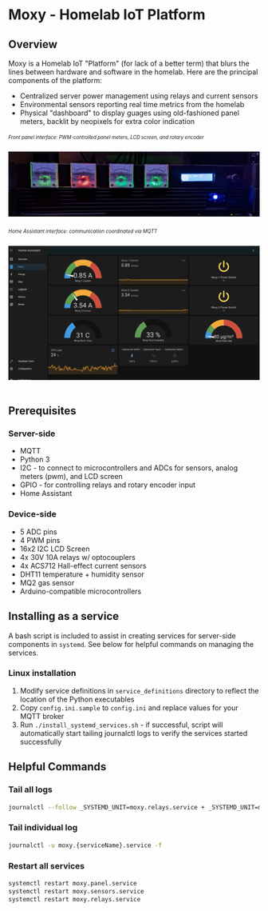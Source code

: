 # Moxy - Homelab IoT Platform
## Overview
Moxy is a Homelab IoT "Platform" (for lack of a better term) that blurs the lines between hardware and software in the homelab. Here are the principal components of the platform:
* Centralized server power management using relays and current sensors
* Environmental sensors reporting real time metrics from the homelab
* Physical "dashboard" to display guages using old-fashioned panel meters, backlit by neopixels for extra color indication

<sub><sup>*Front panel interface: PWM-controlled panel meters, LCD screen, and rotary encoder*</sup></sub>
<br><br>
![Physical panel meters and LCD/rotary encoder interface](./resources/panel.jpg)
<br><br>
<sub><sup>*Home Assistant interface: communication coordinated via MQTT*</sup></sub>
<br><br>
![Moxy Home Assistant Dashboard Screenshot](./resources/homeassistant-screenshot.png)
<br><br>

## Prerequisites
### Server-side
* MQTT
* Python 3
* I2C - to connect to microcontrollers and ADCs for sensors, analog meters (pwm), and LCD screen
* GPIO - for controlling relays and rotary encoder input
* Home Assistant

### Device-side
* 5 ADC pins
* 4 PWM pins
* 16x2 I2C LCD Screen
* 4x 30V 10A relays w/ optocouplers
* 4x ACS712 Hall-effect current sensors
* DHT11 temperature + humidity sensor
* MQ2 gas sensor
* Arduino-compatible microcontrollers

## Installing as a service
A bash script is included to assist in creating services for server-side components in ````systemd````. See below for helpful commands on managing the services.

### Linux installation
1. Modify service definitions in ````service_definitions```` directory to reflect the location of the Python executables
2. Copy ````config.ini.sample```` to ````config.ini```` and replace values for your MQTT broker
3. Run ````./install_systemd_services.sh```` - if successful, script will automatically start tailing journalctl logs to verify the services started successfully

## Helpful Commands
### Tail all logs
```bash
journalctl --follow _SYSTEMD_UNIT=moxy.relays.service + _SYSTEMD_UNIT=moxy.sensors.service + _SYSTEMD_UNIT=moxy.panel.service
```

### Tail individual log
```bash
journalctl -u moxy.{serviceName}.service -f
```

### Restart all services
```
systemctl restart moxy.panel.service
systemctl restart moxy.sensors.service
systemctl restart moxy.relays.service
```